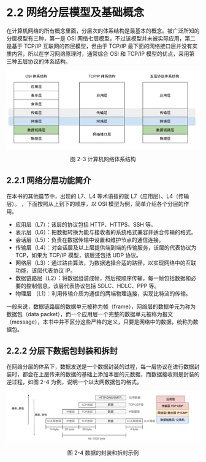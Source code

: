 # 2.2 网络分层模型及基础概念

在计算机网络的所有概念里面，分层次的体系结构是最基本的概念。被广泛所知的分层模型有三种，第一是 OSI 网络七层模型，不过该模型并未被实际应用，第二是基于 TCP/IP 互联网的四层模型，但由于 TCP/IP 最下面的网络接口层并没有实质内容，所以在学习网络原理时，通常综合 OSI 和 TCP/IP 模型的优点，采用第三种五层协议的体系结构。


<div  align="center">
	<img src="../assets/network-model.svg" width = "550"  align=center />
	<p>图 2-3 计算机网络体系结构</p>
</div>



## 2.2.1 网络分层功能简介

在本书的其他篇节中，出现的 L7、L4 等术语指的就 L7（应用层）、L4（传输层）。 
，下面按照从上到下的顺序，以 OSI 模型为例，简单介绍各个分层的作用。

- 应用层（L7）：该层的协议包括 HTTP、HTTPS、SSH 等。
- 表示层（L6）：把数据转换为能与接收者的系统格式兼容并适合传输的格式。
- 会话层（L5）：负责在数据传输中设置和维护节点的通信连接。
- 传输层（L4）：对会话层及以上层提供端到端的传输服务，该层的代表协议为 TCP，如果为 TCP/IP 模型，该层还包括 UDP 协议。
- 网络层（L3）：通过路由算法，为数据选择合适的路径，以实现网络中的互联功能，该层代表协议 IP。
- 数据链路层（L2）：将数据组装成帧，然后按顺序传输，每一帧包括数据和必要的控制信息，该层代表协议包括 SDLC、HDLC、PPP 等。
- 物理层 （L1）：利用传输介质为通信的两端物理连接，实现比特流的传输。

一般来说，数据链路层的数据单元被称为帧（frame），网络层的数据单元为称为数据包（data packet），而一个应用层一个完整的数据单元被称为报文（message），本书中并不区分这些严格的定义，只要是网络中的数据，统称为数据包。


## 2.2.2 分层下数据包封装和拆封

在网络分层的体系下，数据发送是一个数据封装的过程，每一层协议在进行数据封装时，都会在上层传来的数据的基础上添加本层的元数据，而数据接收则是封装的逆过程，如图 2-4 为例，说明一个以太网数据包的格式。

<div  align="center">
	<img src="../assets/network-stack.png" width = "650"  align=center />
	<p>图 2-4  数据的封装和拆封示例</p>
</div>
